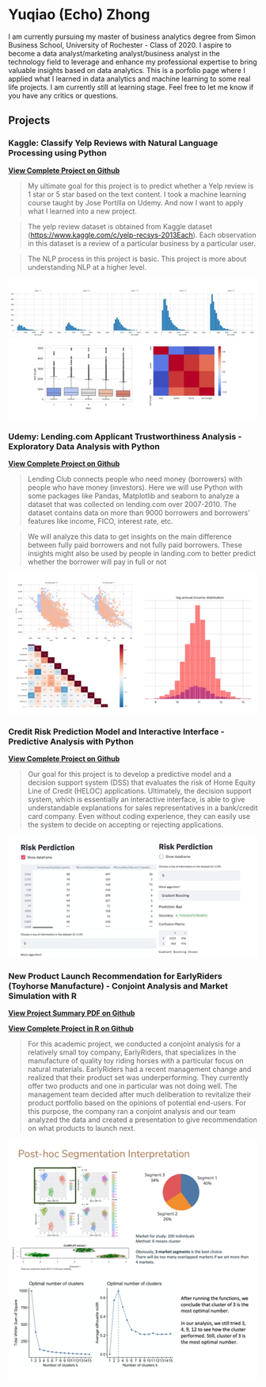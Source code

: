 # Yuqiao (Echo) Zhong

I am currently pursuing my master of business analytics degree from Simon Business School, University of Rochester - Class of 2020. 
I aspire to become a data analyst/marketing analyst/business analyst in the technology field to leverage and enhance my professional expertise to bring valuable insights based on data analytics.
This is a porfolio page where I applied what I learned in data analytics and machine learning to some real life projects. I am currently still at learning stage. Feel free to let me know if you have any critics or questions. 


## Projects

### Kaggle: Classify Yelp Reviews with Natural Language Processing using Python 

**[View Complete Project on Github](https://github.com/echozhong1202/profolio/blob/master/Classify%20Yelp%20Reviews%20into%201%20star%20and%205%20star%20-%20Natural%20Language%20Processing%20using%20Python.ipynb)**

> My ultimate goal for this project is to predict whether a Yelp review is 1 star or 5 star based on the text content. I took a machine learning course taught by Jose Portilla on Udemy. And now I want to apply what I learned into a new project.

> The yelp review dataset is obtained from Kaggle dataset (https://www.kaggle.com/c/yelp-recsys-2013Each). Each observation in this dataset is a review of a particular business by a particular user. 

> The NLP process in this project is basic. This project is more about understanding NLP at a higher level.

![notebook preview](try.jpg)


### Udemy: Lending.com Applicant Trustworthiness Analysis - Exploratory Data Analysis with Python

**[View Complete Project on Github](https://github.com/echozhong1202/Portfolio/blob/master/Lending.com%20Applicant%20Trustworthiness%20Analysis%20-%20Exploratory%20Data%20Analysis%20using%20Python.ipynb)**

> Lending Club connects people who need money (borrowers) with people who have money (investors). Here we will use Python with some packages like Pandas, Matplotlib and seaborn to analyze a dataset that was collected on lending.com over 2007-2010. The dataset contains data on more than 9000 borrowers and borrowers' features like income, FICO, interest rate, etc.

> We will analyze this data to get insights on the main difference between fully paid borrowers and not fully paid borrowers. These insights might also be used by people in landing.com to better predict whether the borrower will pay in full or not

![notebook preview](lending.jpg)

### Credit Risk Prediction Model and Interactive Interface - Predictive Analysis with Python

**[View Complete Project on Github](https://github.com/echozhong1202/Portfolio/blob/master/Credit%20Risk%20Prediction%20Model%20and%20Interactive%20Interface.ipynb)**

> Our goal for this project is to develop a predictive model and a decision support system (DSS) that evaluates the risk of Home Equity Line of Credit (HELOC) applications. Ultimately, the decision support system, which is essentially an interactive interface, is able to give understandable explanations for sales representatives in a bank/credit card company. Even without coding experience, they can easily use the system to decide on accepting or rejecting applications.


![notebook preview](credit.png)


### New Product Launch Recommendation for EarlyRiders (Toyhorse Manufacture) - Conjoint Analysis and Market Simulation with R
**[View Project Summary PDF on Github](https://github.com/echozhong1202/Portfolio/blob/master/Case%203%20Report%20-%20team%2024%20(1).pdf)**

**[View Complete Project in R on Github](https://github.com/echozhong1202/Portfolio/blob/master/Analyze-Toy-Horse-Conjoint-Experiment-with-R.html)**

> For this academic project, we conducted a conjoint analysis for a relatively small toy company, EarlyRiders, that specializes in the manufacture of quality toy riding horses with a particular focus on natural materials.
EarlyRiders had a recent management change and realized that their product set was underperforming. They currently offer two products and one in particular was not doing well. The management team decided after much deliberation to revitalize their product portfolio based on the opinions of potential end-users. For this purpose, the company ran a conjoint analysis and our team analyzed the data and created a presentation to give recommendation on what products to launch next.


![notebook preview](toyhorse.png)
![notebook preview](toyhorse1.png)


